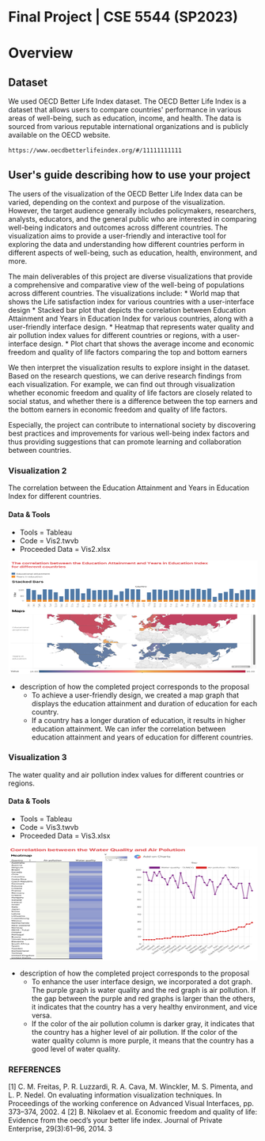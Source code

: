 # Final Project | CSE 5544 (SP2023)


# Overview
## Dataset

We used OECD Better Life Index dataset. The OECD Better Life Index is a dataset that allows users to compare countries' performance in various areas of well-being, such as education, income, and health. The data is sourced from various reputable international organizations and is publicly available on the OECD website.
```shell
https://www.oecdbetterlifeindex.org/#/11111111111
```
## User's guide describing how to use your project

The users of the visualization of the OECD Better Life Index data can be varied, depending on the context and purpose of the visualization. However, the target audience generally includes policymakers, researchers, analysts, educators, and the general public who are interested in comparing well-being indicators and outcomes across different countries. The visualization aims to provide a user-friendly and interactive tool for exploring the data and understanding how different countries perform in different aspects of well-being, such as education, health, environment, and more.

The main deliverables of this project are diverse visualizations that provide a comprehensive and comparative view of the well-being of populations across different countries. The visualizations include:
    * World map that shows the Life satisfaction index for various countries with a user-interface design
    * Stacked bar plot that depicts the correlation between Education Attainment and Years in Education Index for various countries, along with a user-friendly interface design.
    * Heatmap that represents water quality and air pollution index values for different countries or regions, with a user-interface design.
    * Plot chart that shows the average income and economic freedom and quality of life factors comparing the top and bottom earners

We then interpret the visualization results to explore insight in the dataset. Based on the research questions, we can derive research findings from each visualization. For example, we can find out through visualization whether economic freedom and quality of life factors are closely related to social status, and whether there is a difference between the top earners and the bottom earners in economic freedom and quality of life factors. 

Especially, the project can contribute to international society by discovering best practices and improvements for various well-being index factors and thus providing suggestions that can promote learning and collaboration between countries.

### Visualization 2
The correlation between the Education Attainment and Years in Education Index for different countries.

#### Data & Tools
* Tools = Tableau
* Code = Vis2.twvb
* Proceeded Data = Vis2.xlsx

<img src="https://github.com/Amyyyyeah/CSE-5544-SP2023/blob/main/fig2_1.jpeg" width="650px" height="230px" title="server result2" alt="server2"></img><br/>
* description of how the completed project corresponds to the proposal
    - To achieve a user-friendly design, we created a map graph that displays the education attainment and duration of education for each country.
    - If a country has a longer duration of education, it results in higher education attainment.  We can infer the correlation between education attainment and years of education for different countries.


### Visualization 3
The water quality and air pollution index values for different countries or regions.

#### Data & Tools
* Tools = Tableau
* Code = Vis3.twvb
* Proceeded Data = Vis3.xlsx

<img src="https://github.com/Amyyyyeah/CSE-5544-SP2023/blob/main/fig3_1.jpeg" width="650px" height="230px" title="server result2" alt="server2"></img><br/>
* description of how the completed project corresponds to the proposal
    - To enhance the user interface design, we incorporated a dot graph. The purple graph is water quality and the red graph is air pollution. If the gap between the purple and red graphs is larger than the others, it indicates that the country has a very healthy environment, and vice versa.
    - If the color of the air pollution column is darker gray, it indicates that the country has a higher level of air pollution. If the color of the water quality column is more purple, it means that the country has a good level of water quality.



### REFERENCES
[1] C. M. Freitas, P. R. Luzzardi, R. A. Cava, M. Winckler, M. S. Pimenta,
and L. P. Nedel. On evaluating information visualization techniques. In
Proceedings of the working conference on Advanced Visual Interfaces, pp.
373–374, 2002. 4
[2] B. Nikolaev et al. Economic freedom and quality of life: Evidence from the
oecd’s your better life index. Journal of Private Enterprise, 29(3):61–96,
2014. 3

